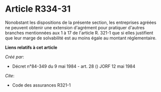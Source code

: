 # Article R334-31

Nonobstant les dispositions de la présente section, les entreprises agréées ne peuvent obtenir une extension d'agrément pour
pratiquer d'autres branches mentionnées aux 1 à 17 de l'article R. 321-1 que si elles justifient que leur marge de
solvabilité est au moins égale au montant réglementaire.

**Liens relatifs à cet article**

_Créé par_:

  - Décret n°84-349 du 9 mai 1984 - art. 28 () JORF 12 mai 1984

_Cite_:

  - Code des assurances R321-1
